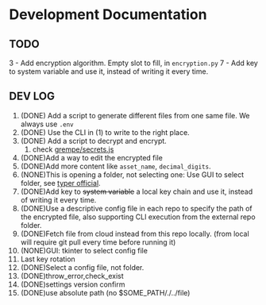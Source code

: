 # Development Documentation

## TODO

3 - Add encryption algorithm. Empty slot to fill, in `encryption.py`
7 - Add key to system variable and use it, instead of writing it every time.

## DEV LOG

1. (DONE) Add a script to generate different files from one same file. We always use `.env`
2. (DONE) Use the CLI in (1) to write to the right place.
3. (DONE) Add a script to decrypt and encrypt.
   1. check [grempe/secrets.js](https://github.com/grempe/secrets.js)
4. (DONE)Add a way to edit the encrypted file
5. (DONE)Add more content like `asset_name`, `decimal_digits`.
6. (NONE)This is opening a folder, not selecting one: Use GUI to select folder, see [typer official](https://typer.tiangolo.com/tutorial/launch/#locating-a-file).
7. (DONE)Add key to ~~system variable~~ a local key chain and use it, instead of writing it every time.
8. (DONE)Use a descriptive config file in each repo to specify the path of the encrypted file, also supporting CLI execution from the external repo folder.
9. (DONE)Fetch file from cloud instead from this repo locally. (from local will require git pull every time before running it)
10. (NONE)GUI: tkinter to select config file
11. Last key rotation
12. (DONE)Select a config file, not folder.
13. (DONE)throw_error,check_exist
14. (DONE)settings version confirm
15. (DONE)use absolute path (no $SOME_PATH/./../file)
